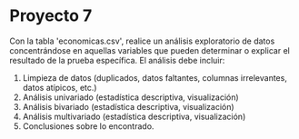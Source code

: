 # Proyecto 7

Con la tabla 'economicas.csv', realice un análisis exploratorio de datos concentrándose en aquellas variables que pueden determinar o explicar el resultado de la prueba específica. El análisis debe incluir:

1. Limpieza de datos (duplicados, datos faltantes, columnas irrelevantes, datos atípicos, etc.)
2. Análisis univariado (estadística descriptiva, visualización)
3. Análisis bivariado (estadística descriptiva, visualización)
4. Análisis multivariado (estadística descriptiva, visualización)
5. Conclusiones sobre lo encontrado.
